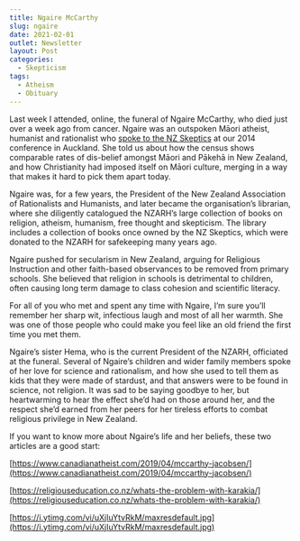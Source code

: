 ```yaml
---
title: Ngaire McCarthy
slug: ngaire
date: 2021-02-01
outlet: Newsletter
layout: Post
categories:
  - Skepticism
tags:
  - Atheism
  - Obituary
---
```


Last week I attended, online, the funeral of Ngaire McCarthy, who died just over a week ago from cancer. Ngaire was an outspoken Māori atheist, humanist and rationalist who [spoke to the NZ Skeptics](https://youtu.be/RwSH9wGU8aI) at our 2014 conference in Auckland. She told us about how the census shows comparable rates of dis-belief amongst Māori and Pākehā in New Zealand, and how Christianity had imposed itself on Māori culture, merging in a way that makes it hard to pick them apart today.

<!-- more -->

Ngaire was, for a few years, the President of the New Zealand Association of Rationalists and Humanists, and later became the organisation’s librarian, where she diligently catalogued the NZARH’s large collection of books on religion, atheism, humanism, free thought and skepticism. The library includes a collection of books once owned by the NZ Skeptics, which were donated to the NZARH for safekeeping many years ago.

Ngaire pushed for secularism in New Zealand, arguing for Religious Instruction and other faith-based observances to be removed from primary schools. She believed that religion in schools is detrimental to children, often causing long term damage to class cohesion and scientific literacy.

For all of you who met and spent any time with Ngaire, I’m sure you’ll remember her sharp wit, infectious laugh and most of all her warmth. She was one of those people who could make you feel like an old friend the first time you met them.

Ngaire’s sister Hema, who is the current President of the NZARH, officiated at the funeral. Several of Ngaire’s children and wider family members spoke of her love for science and rationalism, and how she used to tell them as kids that they were made of stardust, and that answers were to be found in science, not religion. It was sad to be saying goodbye to her, but heartwarming to hear the effect she’d had on those around her, and the respect she’d earned from her peers for her tireless efforts to combat religious privilege in New Zealand.

If you want to know more about Ngaire’s life and her beliefs, these two articles are a good start:

[https://www.canadianatheist.com/2019/04/mccarthy-jacobsen/](https://www.canadianatheist.com/2019/04/mccarthy-jacobsen/)

[https://religiouseducation.co.nz/whats-the-problem-with-karakia/](https://religiouseducation.co.nz/whats-the-problem-with-karakia/)

[https://i.ytimg.com/vi/uXjIuYtvRkM/maxresdefault.jpg](https://i.ytimg.com/vi/uXjIuYtvRkM/maxresdefault.jpg)

